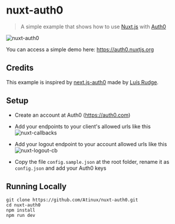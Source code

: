 # nuxt-auth0

> A simple example that shows how to use [Nuxt.js](https://nuxtjs.org) with [Auth0](https://auth0.com)

![nuxt-auth0](https://cloud.githubusercontent.com/assets/904724/22703834/d971838c-ed65-11e6-90f9-5ecf2a1be5f0.gif)

You can access a simple demo here: https://auth0.nuxtjs.org

## Credits

This example is inspired by [next.js-auth0](https://github.com/luisrudge/next.js-auth0) made by [Luís Rudge](https://github.com/luisrudge).

## Setup

* Create an account at Auth0 (https://auth0.com)
* Add your endpoints to your client's allowed urls like this ![nuxt-callbacks](https://cloud.githubusercontent.com/assets/904724/22703633/23f35724-ed65-11e6-83e4-227ad77c00ff.png)
* Add your logout endpoint to your account allowed urls like this ![nuxt-logout-cb](https://cloud.githubusercontent.com/assets/904724/22703768/9782bbbc-ed65-11e6-93b7-9c1e4d5d7984.png)

* Copy the file `config.sample.json` at the root folder, rename it as `config.json` and add your Auth0 keys

## Running Locally

```
git clone https://github.com/Atinux/nuxt-auth0.git
cd nuxt-auth0
npm install
npm run dev
```


